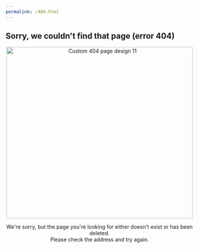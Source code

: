 ```yaml
---
permalink: /404.html
---
```

  <h2>Sorry, we couldn't find that page (error 404)</h2>
  
<p style="text-align: center;"><img alt="Custom 404 page design 11" height="458" src="https://www.tuto-de-david1327.com/medias/images/custom-404-page-design-11.jpg" width="500" /></p>

<p style="text-align: center;">We&#39;re sorry, but the page you&#39;re looking for either doesn&#39;t exist or has been deleted.<br />
Please check the address and try again.</p>
